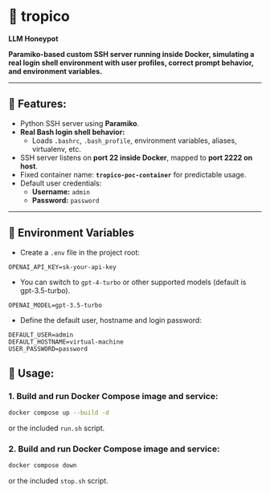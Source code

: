 # 🌴 tropico

**LLM Honeypot**

**Paramiko-based custom SSH server running inside Docker, simulating a real login shell environment with user profiles, correct prompt behavior, and environment variables.**

---

## 🚀 Features:

- Python SSH server using **Paramiko**.
- **Real Bash login shell behavior:**
  - Loads `.bashrc`, `.bash_profile`, environment variables, aliases, virtualenv, etc.
- SSH server listens on **port 22 inside Docker**, mapped to **port 2222 on host**.
- Fixed container name: **`tropico-poc-container`** for predictable usage.
- Default user credentials:
  - **Username:** `admin`
  - **Password:** `password`

---

## 🔑 Environment Variables

- Create a `.env` file in the project root:
```
OPENAI_API_KEY=sk-your-api-key
```
- You can switch to `gpt-4-turbo` or other supported models (default is gpt-3.5-turbo).
```
OPENAI_MODEL=gpt-3.5-turbo
```
- Define the default user, hostname and login password:
```
DEFAULT_USER=admin
DEFAULT_HOSTNAME=virtual-machine
USER_PASSWORD=password
```
## 🐳 Usage:

### 1. **Build and run Docker Compose image and service:**

```bash
docker compose up --build -d
```

or the included `run.sh` script.

### 2. **Build and run Docker Compose image and service:**

```bash
docker compose down
```
or the included `stop.sh` script.



